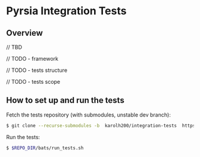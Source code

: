 # Pyrsia Integration Tests
## Overview
 
// TBD
 
// TODO - framework
 
// TODO - tests structure
 
// TODO - tests scope
 
## How to set up and run the tests
 
Fetch the tests repository (with submodules, unstable dev branch):

```sh
$ git clone --recurse-submodules -b  karolh200/integration-tests  https://github.com/karolh2000/pyrsia-integration-tests.git
```
 
Run the tests:
 
```sh
$ $REPO_DIR/bats/run_tests.sh
```
